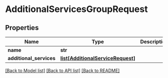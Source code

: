 # AdditionalServicesGroupRequest

## Properties
Name | Type | Description | Notes
------------ | ------------- | ------------- | -------------
**name** | **str** |  | 
**additional_services** | [**list[AdditionalServiceRequest]**](AdditionalServiceRequest.md) |  | 

[[Back to Model list]](../README.md#documentation-for-models) [[Back to API list]](../README.md#documentation-for-api-endpoints) [[Back to README]](../README.md)


